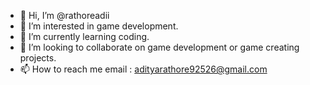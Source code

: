 - 👋 Hi, I’m @rathoreadii
- 👀 I’m interested in game development.
- 🌱 I’m currently learning coding.
- 💞️ I’m looking to collaborate on game development or game creating projects.
- 📫 How to reach me email : adityarathore92526@gmail.com
<!---
rathoreadii/rathoreadii is a ✨ special ✨ repository because its `README.md` (this file) appears on your GitHub profile.
You can click the Preview link to take a look at your changes.
--->
